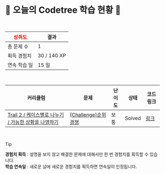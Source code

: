 # 🌲 오늘의 Codetree 학습 현황 🌲

<br />

| <span style="color:red;display:block;text-align:center;"> **성취도**</span> | 결과 |
|---|---|
| 총 문제 수 | 1 |
| 획득 경험치 | 30 / 140 XP |
| 연속 학습 일 | 15 일 |

<br />

|커리큘럼|문제|난이도|상태|코드 링크|
|---|---|---|---|---|
|[Trail 2 / 케이스별로 나누기 / 가능한 상황을 나열하기](https://www.codetree.ai/trail-info/novice-mid/)|[[Challenge]순위 경쟁](https://www.codetree.ai/trails/complete/curated-cards/challenge-ranking-competition/)|보통|Solved|[링크](https://github.com/snowari/algorithm_codetree/blob/main/251013/%EC%88%9C%EC%9C%84%20%EA%B2%BD%EC%9F%81/ranking-competition.js)|


<br />

> [!TIP]
> **경험치 획득** : 설명을 보지 않고 해결한 문제에 대해서만 한 번 경험치를 획득할 수 있습니다.  
> **학습 연속일** : 새로운 날에 새로운 경험치를 획득하면 연속일이 인정됩니다.

